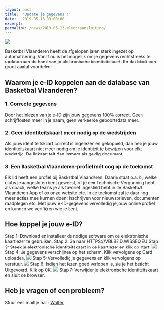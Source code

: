 ```yaml
---
layout: post
title:  "Update je gegevens !"
date:   2019-05-13 09:00:00
excerpt: 
permalink: /news/2019-05-13-electraansluiting/
---
```


![](/news/img/update.jpg)

Basketbal Vlaanderen heeft de afgelopen jaren sterk ingezet op automatisering. Vanaf nu is het mogelijk om je gegevens rechtstreeks te updaten aan de hand van je elektronische identiteitskaart. En dat biedt een groot aantal voordelen:

## Waarom je e-ID koppelen aan de database van Basketbal Vlaanderen? 

### 1. Correcte gegevens
Door het inlezen van je e-ID zijn jouw gegevens 100% correct. Geen schrijffouten meer in je naam, geen verkeerde geboortedata meer...
 
### 2. Geen identiteitskaart meer nodig op de wedstrijden
Als jouw identiteitskaart correct is ingelezen en gekoppeld, dan heb je jouw identiteitskaart niet meer nodig om je identiteit te bewijzen voor elke wedstrijd. De lidkaart telt dan immers als geldig document. 

### 3. Een Basketbal Vlaanderen-profiel mét oog op de toekomst
Elk lid heeft een profiel bij Basketbal Vlaanderen. Daarin staat o.a. bij welke clubs je aangesloten bent geweest, of je een Technische Vergunning hebt als coach, welke teams je als favoriet ingesteld hebt in de Basketbal Vlaanderen App of op onze website etc. In de toekomst zal je daar nog meer acties mee kunnen doen: inschrijven voor nieuwsbrieven, documenten raadplegen etc. Met jouw e-ID-gegevens vervolledig je jouw online profiel en kunnen we verifiëren wie je bent.  

## Hoe koppel je jouw e-ID? 

Stap 1: Download en installeer de nodige software om de elektronische kaartlezer te gebruiken.
Stap 2: Ga naar HTTPS://VBLBEID.WISSEQ.EU 
Stap 3: Steek je elektronische identiteitskaart in de kaartlezer en klik op start.
![](/news/img/edi1.jpg)
Stap 4: Je gegevens verschijnen op het scherm. Klik vervolgens op Card uploaden.
![](/news/img/edi2.jpg)
Stap 5: Vervolledig je gegevens en klik vervolgens op verstuur.
![](/news/img/edi3.jpg)
Stap 6: Indien het lezen goed verlopen is, zie je het bericht Uitgevoerd. Klik op OK.
![](/news/img/edi4.jpg)
Stap 7: Verwijder je elektronische identiteitskaart en sluit de browser.


## Heb je vragen of een probleem?

Stuur een mailtje naar [Walter](mailto://secretariaat@kbbczolder.be)

